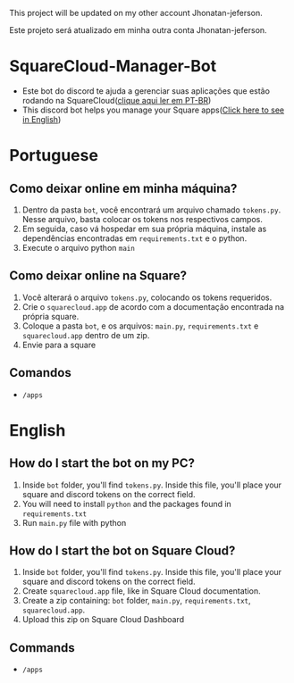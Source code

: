 This project will be updated on my other account Jhonatan-jeferson.

Este projeto será atualizado em minha outra conta Jhonatan-jeferson.


# SquareCloud-Manager-Bot
- Este bot do discord te ajuda a gerenciar suas aplicações que estão rodando na SquareCloud([clique aqui ler em PT-BR](https://github.com/Morrido241/SquareCloud-Manager-Bot?tab=readme-ov-file#portuguese))
- This discord bot helps you manage your Square apps([Click here to see in English](https://github.com/Morrido241/SquareCloud-Manager-Bot?tab=readme-ov-file#english))

# Portuguese 
## Como deixar online em minha máquina?

1. Dentro da pasta `bot`, você encontrará um arquivo chamado `tokens.py`. Nesse arquivo, basta colocar os tokens nos respectivos campos.
2. Em seguida, caso vá hospedar em sua própria máquina, instale as dependências encontradas em `requirements.txt` e o python.
3. Execute o arquivo python `main`

## Como deixar online na Square?

1. Você alterará o arquivo `tokens.py`, colocando os tokens requeridos.
2. Crie o `squarecloud.app` de acordo com a documentação encontrada na própria square.
3. Coloque a pasta `bot`, e os arquivos: `main.py`, `requirements.txt` e `squarecloud.app` dentro de um zip.
4. Envie para a square

## Comandos

- `/apps`

# English
## How do I start the bot on my PC?

1. Inside `bot` folder, you'll find `tokens.py`. Inside this file, you'll place your square and discord tokens on the correct field.
2. You will need to install `python` and the packages found in `requirements.txt`
3. Run `main.py` file with python

## How do I start the bot on Square Cloud?

1. Inside `bot` folder, you'll find `tokens.py`. Inside this file, you'll place your square and discord tokens on the correct field.
2. Create `squarecloud.app` file, like in Square Cloud documentation.
3. Create a zip containing: `bot` folder, `main.py`, `requirements.txt`, `squarecloud.app`.
4. Upload this zip on Square Cloud Dashboard

## Commands

- `/apps`